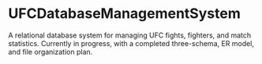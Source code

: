 # UFCDatabaseManagementSystem
A relational database system for managing UFC fights, fighters, and match statistics. Currently in progress, with a completed three-schema, ER model, and file organization plan.
